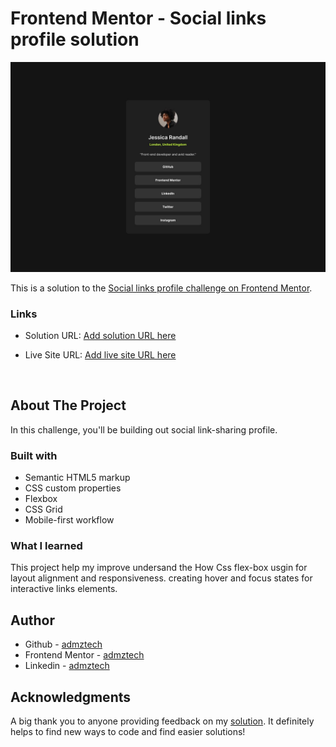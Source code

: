 # Frontend Mentor - Social links profile solution

<img src="https://github.com/admztech/social-links-profile-main/blob/main/design/destkop-design.jpg">

This is a solution to the [Social links profile challenge on Frontend Mentor](https://www.frontendmentor.io/challenges/social-links-profile-UG32l9m6dQ).

### Links

- Solution URL: [Add solution URL here](https://your-solution-url.com)
- Live Site URL: [Add live site URL here](https://your-live-site-url.com)

  <br>

## About The Project

In this challenge, you'll be building out social link-sharing profile.

### Built with

- Semantic HTML5 markup
- CSS custom properties
- Flexbox
- CSS Grid
- Mobile-first workflow

### What I learned

This project help my improve undersand the How Css flex-box usgin for layout alignment and responsiveness.
creating hover and focus states for interactive links elements.

<!-- ### Useful resources

- [Example resource 1](https://www.example.com) - This helped me for XYZ reason. I really liked this pattern and will use it going forward.
- [Example resource 2](https://www.example.com) - This is an amazing article which helped me finally understand XYZ. I'd recommend it to anyone still learning this concept. -->

## Author

- Github - [admztech](https://github.com/admztech)
- Frontend Mentor - [admztech](https://www.frontendmentor.io/profile/yourusername)
- Linkedin - [admztech](https://www.linkedin.com/in/admztech/)

## Acknowledgments

A big thank you to anyone providing feedback on my <a href="https://www.frontendmentor.io/solutions/faq-accordion-card-tFrPJh5hD">solution</a>. It definitely helps to find new ways to code and find easier solutions!
